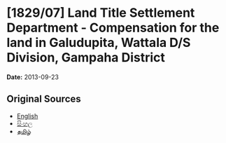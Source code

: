 # [1829/07] Land Title Settlement Department - Compensation for the land in Galudupita, Wattala D/S Division, Gampaha District

**Date:** 2013-09-23

## Original Sources

- [English](https://documents.gov.lk/view/extra-gazettes/2013/9/1829-07_E.pdf)
- [සිංහල](https://documents.gov.lk/view/extra-gazettes/2013/9/1829-07_S.pdf)
- [தமிழ்](https://documents.gov.lk/view/extra-gazettes/2013/9/1829-07_T.pdf)
